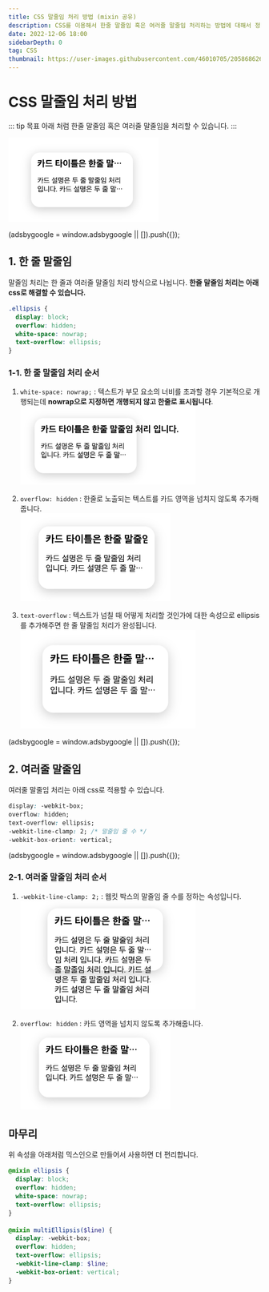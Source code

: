 ```yaml
---
title: CSS 말줄임 처리 방법 (mixin 공유)
description: CSS를 이용해서 한줄 말줄임 혹은 여러줄 말줄임 처리하는 방법에 대해서 정리합니다.
date: 2022-12-06 18:00
sidebarDepth: 0
tag: CSS
thumbnail: https://user-images.githubusercontent.com/46010705/205868626-569ca669-3582-417b-a5e3-1fd20c5a1ebb.png
---
```


# CSS 말줄임 처리 방법

::: tip 목표
아래 처럼 한줄 말줄임 혹은 여러줄 말줄임을 처리할 수 있습니다.
:::

<img src="./img/1.png" width="300" />

<component is="script" src="https://pagead2.googlesyndication.com/pagead/js/adsbygoogle.js?client=ca-pub-4877378276818686" crossorigin="anonymous" async></component>

<!-- ui-log 수평형 -->

<ins class="adsbygoogle"
     style="display:block"
     data-ad-client="ca-pub-4877378276818686"
     data-ad-slot="9743150776"
     data-ad-format="auto"
     data-full-width-responsive="true"></ins>
<component is="script">
(adsbygoogle = window.adsbygoogle || []).push({});
</component>

## 1. 한 줄 말줄임

말줄임 처리는 한 줄과 여러줄 말줄임 처리 방식으로 나뉩니다.
**한줄 말줄임 처리는 아래 css로 해결할 수 있습니다.**

```css
.ellipsis {
  display: block;
  overflow: hidden;
  white-space: nowrap;
  text-overflow: ellipsis;
}
```

### 1-1. 한 줄 말줄임 처리 순서

1. `white-space: nowrap;` : 텍스트가 부모 요소의 너비를 초과할 경우 기본적으로 개행되는데 **nowrap으로 지정하면 개행되지 않고 한줄로 표시됩니다**. <br> <img src="./img/2.png" width="350" />

2. `overflow: hidden` : 한줄로 노출되는 텍스트를 카드 영역을 넘치지 않도록 추가해줍니다. <br> <img src="./img/3.png" width="300" />

3. `text-overflow` : 텍스트가 넘칠 때 어떻게 처리할 것인가에 대한 속성으로 ellipsis를 추가해주면 한 줄 말줄임 처리가 완성됩니다. <br> <img src="./img/4.png" width="350" />

<component is="script" src="https://pagead2.googlesyndication.com/pagead/js/adsbygoogle.js?client=ca-pub-4877378276818686" crossorigin="anonymous" async></component>

<!-- ui-log 수평형 -->

<ins class="adsbygoogle"
     style="display:block"
     data-ad-client="ca-pub-4877378276818686"
     data-ad-slot="9743150776"
     data-ad-format="auto"
     data-full-width-responsive="true"></ins>
<component is="script">
(adsbygoogle = window.adsbygoogle || []).push({});
</component>

## 2. 여러줄 말줄임

여러줄 말줄임 처리는 아래 css로 적용할 수 있습니다.

```css
display: -webkit-box;
overflow: hidden;
text-overflow: ellipsis;
-webkit-line-clamp: 2; /* 말줄임 줄 수 */
-webkit-box-orient: vertical;
```

<component is="script" src="https://pagead2.googlesyndication.com/pagead/js/adsbygoogle.js?client=ca-pub-4877378276818686" crossorigin="anonymous" async></component>

<!-- ui-log 수평형 -->

<ins class="adsbygoogle"
     style="display:block"
     data-ad-client="ca-pub-4877378276818686"
     data-ad-slot="9743150776"
     data-ad-format="auto"
     data-full-width-responsive="true"></ins>
<component is="script">
(adsbygoogle = window.adsbygoogle || []).push({});
</component>

### 2-1. 여러줄 말줄임 처리 순서

1. `-webkit-line-clamp: 2;` : 웹킷 박스의 말줄임 줄 수를 정하는 속성입니다. <br> <img src="./img/5.png" width="350" />

2. `overflow: hidden` : 카드 영역을 넘치지 않도록 추가해줍니다. <br> <img src="./img/6.png" width="300" />

## 마무리

위 속성을 아래처럼 믹스인으로 만들어서 사용하면 더 편리합니다.

```scss
@mixin ellipsis {
  display: block;
  overflow: hidden;
  white-space: nowrap;
  text-overflow: ellipsis;
}

@mixin multiEllipsis($line) {
  display: -webkit-box;
  overflow: hidden;
  text-overflow: ellipsis;
  -webkit-line-clamp: $line;
  -webkit-box-orient: vertical;
}
```
